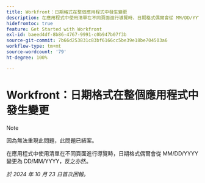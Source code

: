 ```yaml
---
title: Workfront：日期格式在整個應用程式中發生變更
description: 在應用程式中使用清單在不同頁面進行導覽時，日期格式偶爾會從 MM/DD/YYYY 變更為 DD/MM/YYYY，反之亦然。
hidefromtoc: true
feature: Get Started with Workfront
exl-id: baeed4df-8b86-4767-9991-c0b947b07f3b
source-git-commit: 7b66d253831c83bf6166cc5be39e18be704503a6
workflow-type: tm+mt
source-wordcount: '79'
ht-degree: 100%

---
```


# Workfront：日期格式在整個應用程式中發生變更

>[!NOTE]
>
>因為無法重現此問題，此問題已結案。

在應用程式中使用清單在不同頁面進行導覽時，日期格式偶爾會從 MM/DD/YYYY 變更為 DD/MM/YYYY，反之亦然。

_於 2024 年 10 月 23 日首次回報。_

